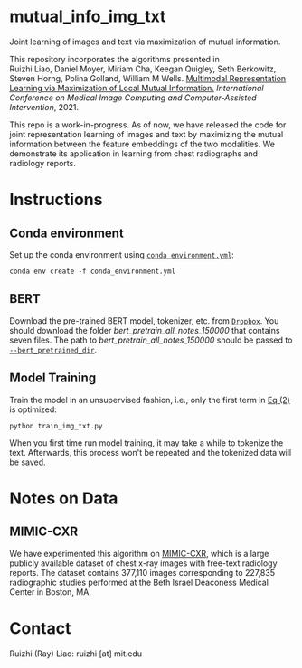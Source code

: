 # mutual_info_img_txt

Joint learning of images and text via maximization of mutual information.

This repository incorporates the algorithms presented in <br />
Ruizhi Liao, Daniel Moyer, Miriam Cha, Keegan Quigley, Seth Berkowitz, Steven Horng, Polina Golland, William M Wells. [Multimodal Representation Learning via Maximization of Local Mutual Information.](https://arxiv.org/pdf/2103.04537.pdf) *International Conference on Medical Image Computing and Computer-Assisted Intervention*, 2021. <br />

This repo is a work-in-progress. As of now, we have released the code for joint representation learning of images and text by maximizing the mutual information between the feature embeddings of the two modalities. We demonstrate its application in learning from chest radiographs and radiology reports.


# Instructions

## Conda environment

Set up the conda environment using [`conda_environment.yml`](https://github.com/RayRuizhiLiao/mutual_info_img_txt/blob/main/conda_environment.yml):
```
conda env create -f conda_environment.yml
```

## BERT

Download the pre-trained BERT model, tokenizer, etc. from [`Dropbox`](https://www.dropbox.com/sh/snp8lr2afsgeb04/AACWNzsHSWksJGIWgp6P_T4ca?dl=0). You should download the folder *bert_pretrain_all_notes_150000* that contains seven files. The path to *bert_pretrain_all_notes_150000* should be passed to [`--bert_pretrained_dir`](https://github.com/RayRuizhiLiao/mutual_info_img_txt/blob/80d0c32e3625ef545cf2135beb0108847c113e4c/train_img_txt.py#L26).


## Model Training

Train the model in an unsupervised fashion, i.e., only the first term in [Eq (2)](https://arxiv.org/pdf/2103.04537.pdf) is optimized:

```
python train_img_txt.py
```

When you first time run model training, it may take a while to tokenize the text. Afterwards, this process won't be repeated and the tokenized data will be saved. 

# Notes on Data

## MIMIC-CXR

We have experimented this algorithm on [MIMIC-CXR](https://physionet.org/content/mimic-cxr/2.0.0/), which is a large publicly available dataset of chest x-ray images with free-text radiology reports. The dataset contains 377,110 images corresponding to 227,835 radiographic studies performed at the Beth Israel Deaconess Medical Center in Boston, MA.

# Contact

Ruizhi (Ray) Liao: ruizhi [at] mit.edu
